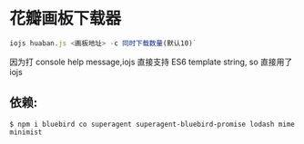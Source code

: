 # 花瓣画板下载器

```js
iojs huaban.js <画板地址> -c 同时下载数量(默认10)`
```

因为打 console help message,iojs 直接支持 ES6 template string, so 直接用了iojs

## 依赖:

	$ npm i bluebird co superagent superagent-bluebird-promise lodash mime minimist
